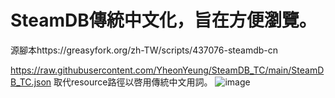 # SteamDB傳統中文化，旨在方便瀏覽。
源腳本https://greasyfork.org/zh-TW/scripts/437076-steamdb-cn

https://raw.githubusercontent.com/YheonYeung/SteamDB_TC/main/SteamDB_TC.json
取代resource路徑以啓用傳統中文用詞。
![image](https://user-images.githubusercontent.com/63342274/220394425-48fa66e6-8e85-47ef-bc3a-1aff46be261e.png)
